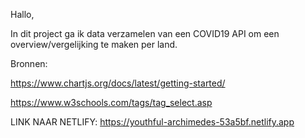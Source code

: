 Hallo,

In dit project ga ik data verzamelen van een COVID19 API om een overview/vergelijking te maken per land.

Bronnen:

https://www.chartjs.org/docs/latest/getting-started/

https://www.w3schools.com/tags/tag_select.asp


LINK NAAR NETLIFY:
https://youthful-archimedes-53a5bf.netlify.app

